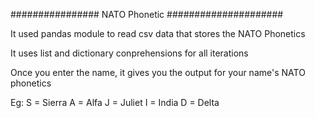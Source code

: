 ################ NATO Phonetic #####################

It used pandas module to read csv data that stores the NATO Phonetics

It uses list and dictionary conprehensions for all iterations

Once you enter the name, it gives you the output for your name's NATO phonetics

Eg:
S = Sierra
A = Alfa
J = Juliet
I = India
D = Delta
